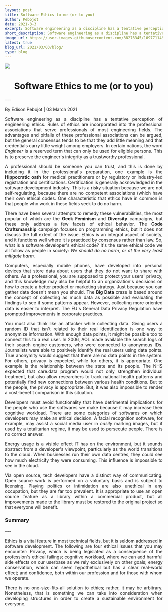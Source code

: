 ```yaml
---
layout: post
title: Software Ethics to me (or to you)
author: Pebojot
date: 2021-3-3
excerpt: Software engineering as a discipline has a tentative perception of engineering ethics. Ethics and rules of ethics are incorporated into the technical associations that serve professionals of most engineering fields.
short_description: Software engineering as a discipline has a tentative perception of engineering ethics. Ethics
image_url: https://user-images.githubusercontent.com/38276345/109771145-70a77400-7c37-11eb-97ff-c989647ecdd1.png
latest: true
blog_url: 2021/03/03/blog/
type: blog
---
```


<img src="https://user-images.githubusercontent.com/38276345/109771145-70a77400-7c37-11eb-97ff-c989647ecdd1.png" class="rounded img-fluid">

<div style="text-align: center">
    <h1>Software Ethics to me (or to you)</h1>
</div>
---
<p>
By Edison Pebojot | 03 March 2021
</p>
<div style="text-align: justify">
<p>
Software engineering as a discipline has a tentative perception of engineering ethics. Rules of ethics are incorporated into the professional associations that serve professionals of most engineering fields. The advantages and pitfalls of these professional associations can be argued, but the general consensus tends to be that they add little meaning and that credentials carry little weight among employers. In certain nations, the word <i>Engineer</i> is a reserved term that can only be used for eligible persons. This is to preserve the engineer's integrity as a trustworthy professional.
</p>
<p>
A professional should be someone you can trust, and this is done by including it in the professional's preparation, one example is the <b>Hippocratic oath</b> for medical practitioners or by regulatory or industry-led registration and certifications. Certification is generally acknowledged in the software development industry. This is a risky situation because we are not self-regulating, because there are no competent associations (which have their own ethical codes. One characteristic that ethics have in common is that people who work in these fields seek to do no harm.
</p>
<p>
There have been several attempts to remedy these vulnerabilities, the most popular of which are the <b>Geek Feminism</b> and <b>Diversity</b> campaigns, but these only address a few facets of ethical behavior. The <b>Code Craftsmanship</b> campaign focuses on programming ethics, but it does not discuss the full extent of the issue. Ethics is an integral aspect of society, and it functions well where it is practiced by consensus rather than law. So, what is a software developer's ethical code? It's the same ethical code we all follow as people in society: <i>We should do no harm, or at the very least mitigate harm.</i>
</p>
</div>

<div style="text-align: justify">
<p>
Computers, especially mobile phones, have developed into personal devices that store data about users that they do not want to share with others. As a professional, you are supposed to protect your users' privacy, and this knowledge may also be helpful to an organization's decisions on how to create a better product or marketing strategy. Just because you can gather data doesn't mean you should. The <b>Big Data</b> craze is based around the concept of collecting as much data as possible and evaluating the findings to see if some patterns appear. However, collecting more oriented data is easier to interpret. The EU's General Data Privacy Regulation have prompted improvements in corporate practices. 
</p>
<p>
You must also think like an attacker while collecting data. Giving users a random ID that isn't related to their real identification is one way to anonymize information. With enough data points, it might be possible too to connect this to a real user. In 2006, AOL made available the search logs of their search engine customers, who were connected to anonymous IDs. Journalists were able to positively identify the real users using data points. True anonymity would suggest that there are no data points in the system. For others, privacy is expected, while for others, it is appropriate. One example is the relationship between the state and its people. The NHS expected that care.data program would not only strengthen individual treatment, but also allow researchers to track national health patterns and potentially find new connections between various health conditions. But to the people, the privacy is appropriate. But, it was also impossible to render a cost-benefit comparison in this situation.
</p>
</div>

<div style="text-align: justify">
<p>
Developers must avoid functionality that have detrimental implications for the people who use the softwares we make because it may increase their cognitive workload. There are some categories of softwares on which developers may make an ethical decision. A facial recognition software, for example, may assist a social media user in <i>easily</i> marking images, but if used by a totalitarian regime, it may be used to persecute people. There is no correct answer.
</p>
</div>

<div style="text-align: justify">
<p>
Energy usage is a visible effect IT has on the environment, but it sounds abstract from a developer's viewpoint, particularly as the world transitions to the cloud. When businesses run their own data centres, they could see how much electricity they were consuming. This influence is impossible to see in the cloud.
</p>
</div>

<div style="text-align: justify">
<p>
Via open source, tech developers have a distinct way of communicating. Open source work is performed on a voluntary basis and is subject to licensing. Playing politics or intimidation are also unethical in any occupation, but they are far too prevalent. It is appropriate to use an open source feature as a library within a commercial product, but all improvements made to the library must be restored to the original project so that everyone will benefit.
</p>
</div>
<div style="text-align: left">
<h3>Summary</h3>
</div>
---
<div style="text-align: justify">
<p>
Ethics is a vital feature in most technical fields, but it is seldom addressed in software development. The following are four ethical issues that you may encounter: Privacy, which is being legislated as a consequence of the profession's ethical failings; cognitive workload, where we can add harmful side effects on our userbase as we rely exclusively on other goals; energy conservation, which can seem hypothetical but has a clear real-world effect; and confidence, both within our profession and for those with whom we operate.
</p>
<p>
There is no one-size-fits-all solution to ethics; rather, it may be arbitrary. Nonetheless, that is something we can take into consideration when developing structures in order to create a sustainable environment for everyone.
</p>
</div>